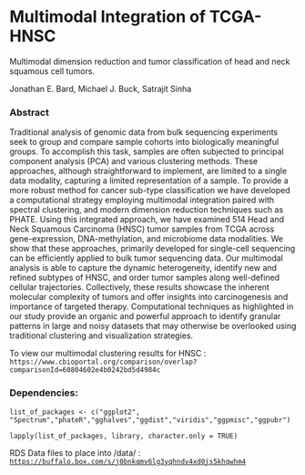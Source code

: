 # Multimodal Integration of TCGA-HNSC
Multimodal dimension reduction and tumor classification of head and neck squamous cell tumors.

Jonathan E. Bard, Michael J. Buck, Satrajit Sinha

<h3>Abstract</h3>
Traditional analysis of genomic data from bulk sequencing experiments seek to group and compare sample cohorts into biologically meaningful groups. To accomplish this task, samples are often subjected to principal component analysis (PCA) and various clustering methods. These approaches, although straightforward to implement, are limited to a single data modality, capturing a limited representation of a sample. To provide a more robust method for cancer sub-type classification we have developed a computational strategy employing multimodal integration paired with spectral clustering, and modern dimension reduction techniques such as PHATE. Using this integrated approach, we have examined 514 Head and Neck Squamous Carcinoma (HNSC) tumor samples from TCGA across gene-expression, DNA-methylation, and microbiome data modalities. We show that these approaches, primarily developed for single-cell sequencing can be efficiently applied to bulk tumor sequencing data. Our multimodal analysis is able to capture the dynamic heterogeneity, identify new and refined subtypes of HNSC, and order tumor samples along well-defined cellular trajectories. Collectively, these results showcase the inherent molecular complexity of tumors and offer insights into carcinogenesis and importance of targeted therapy. Computational techniques as highlighted in our study provide an organic and powerful approach to identify granular patterns in large and noisy datasets that may otherwise be overlooked using traditional clustering and visualization strategies.

To view our multimodal clustering results for HNSC :
`https://www.cbioportal.org/comparison/overlap?comparisonId=60804602e4b0242bd5d4984c`


<h3>Dependencies:</h3>

`list_of_packages <- c("ggplot2", "Spectrum","phateR","gghalves","ggdist","viridis","ggpmisc","ggpubr")`

`lapply(list_of_packages, library, character.only = TRUE)`

RDS Data files to place into /data/ :
<code>
https://buffalo.box.com/s/j0bnkqmv6lg3yqhndv4xd0js5khqwhm4
</code>




